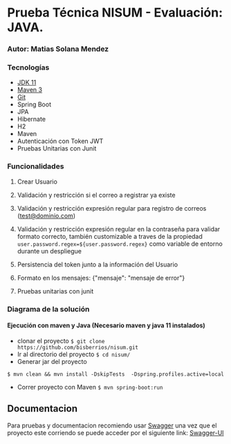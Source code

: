 # Prueba Técnica NISUM - Evaluación: JAVA.
### Autor: Matias Solana Mendez

### Tecnologías

- [JDK 11](https://www.oracle.com/ar/java/technologies/javase/jdk11-archive-downloads.html)
- [Maven 3](https://maven.apache.org)
- [Git](https://git-scm.com)
- Spring Boot
- JPA
- Hibernate
- H2
- Maven
- Autenticación con Token JWT
- Pruebas Unitarias con Junit

### Funcionalidades

1. Crear Usuario

2. Validación y restricción si el correo a registrar ya existe

3. Validación y restricción expresión regular para registro de correos (test@dominio.com)

4. Validación y restricción expresión regular en la contraseña para validar formato correcto, también customizable a traves
de la propiedad ```user.password.regex=${user.password.regex}``` como variable de entorno durante un despliegue

6. Persistencia del token junto a la información del Usuario

7. Formato en los mensajes: {"mensaje": "mensaje de error"}

8. Pruebas unitarias con junit

### Diagrama de la solución


#### Ejecución con maven y Java (Necesario maven y java 11 instalados)

- clonar el proyecto ```$ git clone https://github.com/bisberrios/nisum.git```
- Ir al directorio del proyecto
  ```$ cd nisum/ ```
- Generar jar del proyecto

```$ mvn clean && mvn install -DskipTests  -Dspring.profiles.active=local```
- Correr proyecto con Maven ```$ mvn spring-boot:run  ```


## Documentacion
Para pruebas y documentacion recomiendo usar [Swagger](https://swagger.io) una vez que el proyecto este corriendo se puede acceder por el siguiente link:
[Swagger-UI](http://localhost:8080/swagger-ui/index.html?configUrl=/v3/api-docs/swagger-config#/)